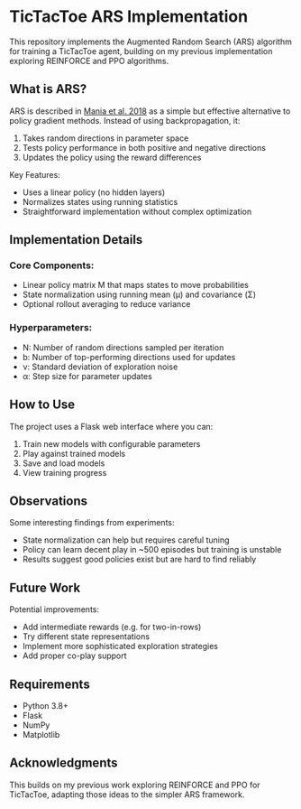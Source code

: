 # TicTacToe ARS Implementation

This repository implements the Augmented Random Search (ARS) algorithm for training a TicTacToe agent, building on my previous implementation exploring REINFORCE and PPO algorithms.

## What is ARS?

ARS is described in [Mania et al. 2018](https://arxiv.org/abs/1803.07055) as a simple but effective alternative to policy gradient methods. Instead of using backpropagation, it:
1. Takes random directions in parameter space
2. Tests policy performance in both positive and negative directions 
3. Updates the policy using the reward differences

Key Features:
- Uses a linear policy (no hidden layers)
- Normalizes states using running statistics
- Straightforward implementation without complex optimization

## Implementation Details

### Core Components:
- Linear policy matrix M that maps states to move probabilities
- State normalization using running mean (μ) and covariance (Σ)
- Optional rollout averaging to reduce variance

### Hyperparameters:
- N: Number of random directions sampled per iteration
- b: Number of top-performing directions used for updates
- ν: Standard deviation of exploration noise
- α: Step size for parameter updates

## How to Use

The project uses a Flask web interface where you can:
1. Train new models with configurable parameters
2. Play against trained models
3. Save and load models
4. View training progress

## Observations

Some interesting findings from experiments:
- State normalization can help but requires careful tuning
- Policy can learn decent play in ~500 episodes but training is unstable
- Results suggest good policies exist but are hard to find reliably

## Future Work

Potential improvements:
- Add intermediate rewards (e.g. for two-in-rows)
- Try different state representations
- Implement more sophisticated exploration strategies
- Add proper co-play support

## Requirements
- Python 3.8+
- Flask
- NumPy
- Matplotlib

## Acknowledgments 

This builds on my previous work exploring REINFORCE and PPO for TicTacToe, adapting those ideas to the simpler ARS framework.